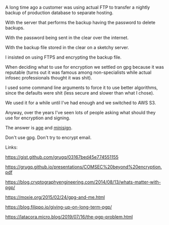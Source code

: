 A long time ago a customer was using actual FTP to transfer
a nightly backup of production database to separate hosting.

With the server that performs the backup having the password to delete backups.

With the password being sent in the clear over the internet.

With the backup file stored in the clear on a sketchy server.

I insisted on using FTPS and encrypting the backup file.

When deciding what to use for encryption we settled on gpg because
it was reputable (turns out it was famous among non-specialists while
actual infosec professionals thought it was shit).

I used some command line arguments to force it to use better algorithms,
since the defaults were shit (less secure and slower than what I chose).

We used it for a while until I've had enough and we switched to AWS S3.

Anyway, over the years I've seen lots of people asking what should they
use for encryption and signing.

The answer is [age](https://github.com/FiloSottile/age) and
[minisign](https://github.com/jedisct1/minisign).

Don't use gpg. Don't try to encrypt email.

Links:

https://gist.github.com/grugq/03167bed45e774551155

https://grugq.github.io/presentations/COMSEC%20beyond%20encryption.pdf

https://blog.cryptographyengineering.com/2014/08/13/whats-matter-with-pgp/

https://moxie.org/2015/02/24/gpg-and-me.html

https://blog.filippo.io/giving-up-on-long-term-pgp/

https://latacora.micro.blog/2019/07/16/the-pgp-problem.html
